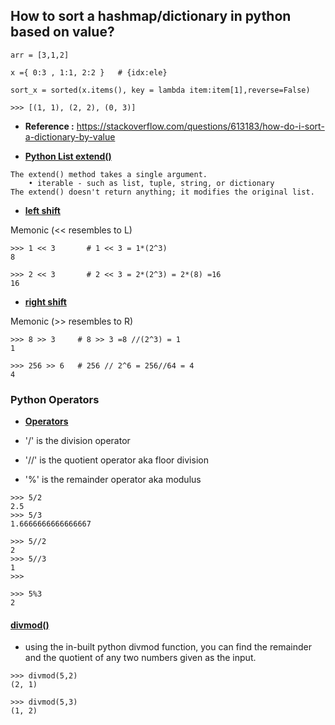 
## How to sort a hashmap/dictionary in python based on value?

```
arr = [3,1,2]

x ={ 0:3 , 1:1, 2:2 }   # {idx:ele}

sort_x = sorted(x.items(), key = lambda item:item[1],reverse=False)

>>> [(1, 1), (2, 2), (0, 3)]
```

- **Reference :**   https://stackoverflow.com/questions/613183/how-do-i-sort-a-dictionary-by-value




- **[Python List extend()](https://www.programiz.com/python-programming/methods/list/extend)**
```
The extend() method takes a single argument.
    • iterable - such as list, tuple, string, or dictionary
The extend() doesn't return anything; it modifies the original list.
```



- **[left shift](https://processing.org/reference/leftshift.html)**

Memonic (<< resembles to L)
```
>>> 1 << 3       # 1 << 3 = 1*(2^3)
8

>>> 2 << 3       # 2 << 3 = 2*(2^3) = 2*(8) =16
16
```


- **[right shift](https://processing.org/reference/rightshift.html)**


Memonic (>> resembles to R)
```
>>> 8 >> 3     # 8 >> 3 =8 //(2^3) = 1
1

>>> 256 >> 6   # 256 // 2^6 = 256//64 = 4
4
```


### Python Operators

- **[Operators](https://www.w3schools.com/python/python_operators.asp)**
  

- '/' is the division operator
- '//' is the quotient operator aka floor division
- '%' is the remainder operator aka modulus 

```
>>> 5/2
2.5
>>> 5/3
1.6666666666666667
```

```
>>> 5//2
2
>>> 5//3
1
>>> 
```

```
>>> 5%3
2
```

#### **[divmod()](https://www.toppr.com/guides/python-guide/references/methods-and-functions/methods/built-in/divmod/python-divmod/)**
- using the in-built python divmod function, you can find the remainder and the quotient of any two numbers given as the input. 


```
>>> divmod(5,2)
(2, 1)
 
>>> divmod(5,3)
(1, 2)
```

